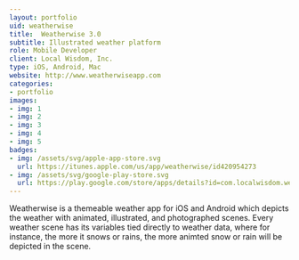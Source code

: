 ```yaml
---
layout: portfolio
uid: weatherwise
title:  Weatherwise 3.0
subtitle: Illustrated weather platform
role: Mobile Developer
client: Local Wisdom, Inc.
type: iOS, Android, Mac
website: http://www.weatherwiseapp.com
categories:
- portfolio
images:
- img: 1
- img: 2
- img: 3
- img: 4
- img: 5
badges:
- img: /assets/svg/apple-app-store.svg
  url: https://itunes.apple.com/us/app/weatherwise/id420954273
- img: /assets/svg/google-play-store.svg
  url: https://play.google.com/store/apps/details?id=com.localwisdom.weatherwise
---
```


Weatherwise is a themeable weather app for iOS and Android which depicts the weather
with animated, illustrated, and photographed scenes. Every weather scene has its
variables tied directly to weather data, where for instance, the more it snows or
rains, the more animted snow or rain will be depicted in the scene.
